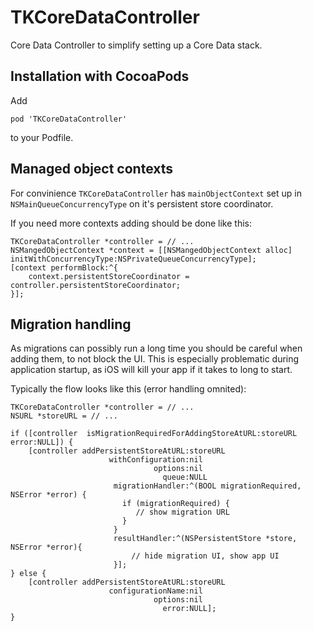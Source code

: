 # TKCoreDataController

Core Data Controller to simplify setting up a Core Data stack. 

## Installation with CocoaPods

Add 

```
pod 'TKCoreDataController'
```

to your Podfile.

## Managed object contexts

For convinience `TKCoreDataController` has `mainObjectContext` set up in `NSMainQueueConcurrencyType` on it's persistent store coordinator.

If you need more contexts adding should be done like this:

```
TKCoreDataController *controller = // ...
NSMangedObjectContext *context = [[NSMangedObjectContext alloc] initWithConcurrencyType:NSPrivateQueueConcurrencyType];
[context performBlock:^{
	context.persistentStoreCoordinator = controller.persistentStoreCoordinator;
}];

```

## Migration handling

As migrations can possibly run a long time you should be careful when adding them, to not block the UI. This is especially problematic during application startup, as iOS will kill your app if it takes to long to start.

Typically the flow looks like this (error handling omnited):

```
TKCoreDataController *controller = // ...
NSURL *storeURL = // ...

if ([controller  isMigrationRequiredForAddingStoreAtURL:storeURL error:NULL]) {
	[controller addPersistentStoreAtURL:storeURL
					  withConfiguration:nil
		   					    options:nil
		   					      queue:NULL
		   			   migrationHandler:^(BOOL migrationRequired, NSError *error) {
		   			     if (migrationRequired) {
		   			     	// show migration URL
		   			     }
		   			   }
		   			   resultHandler:^(NSPersistentStore *store, NSError *error){
			   			   // hide migration UI, show app UI
		   			   }];
} else {
	[controller addPersistentStoreAtURL:storeURL
	                  configurationName:nil
	                            options:nil
  	                              error:NULL];
}
```


